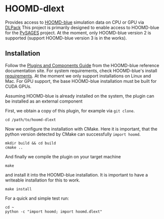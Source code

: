 # HOOMD-dlext

Provides access to [HOOMD-blue](https://hoomd-blue.readthedocs.io/en/v2.9.7/) simulation data on CPU or GPU via [DLPack](https://github.com/dmlc/dlpack)
This project is primarily designed to enable access to HOOMD-blue for the [PySAGES](https://pysages.readthedocs.io/en/latest/) project.
At the moment, only HOOMD-blue version 2 is supported (support HOOMD-blue version 3 is in the works).

## Installation

Follow the [Plugins and Components Guide](https://hoomd-blue.readthedocs.io/en/v2.9.7/developer.html) from the HOOMD-blue reference documentation site.
For system requirements, check HOOMD-blue's install [requirements](https://hoomd-blue.readthedocs.io/en/v2.9.7/installation.html#compiling-from-source).
At the moment we only support installations on Linux and Mac.
For GPU support, the base HOOMD-blue installation must be built for CUDA GPUs.

Assuming HOOMD-blue is already installed on the system, the plugin can be installed as an external component

First, we obtain a copy of this plugin, for example via `git clone`.

```shell
cd /path/to/hoomd-dlext
```

Now we configure the installation with CMake. Here it is important, that the python version detected by CMake can successfully `import hoomd`.

```shell
mkdir build && cd build
cmake ..
```

And finally we compile the plugin on your target machine
```shell
make
```
and install it into the HOOMD-blue installation.
It is important to have a writeable installation for this to work.
```shell
make install
```

For a quick and simple test run:
```shell
cd ~
python -c "import hoomd; import hoomd.dlext"
```